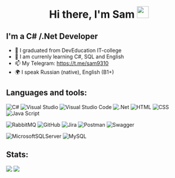 <h1 align="center">Hi there, I'm Sam</a> 
<img src="https://github.com/blackcater/blackcater/raw/main/images/Hi.gif" height="32"/></h1>


## I'm a C# /.Net Developer
- 💪 I graduated from DevEducation IT-college
- 🥅 I am currenly learning C#, SQL and English
- 📫 My Telegram: https://t.me/sam9310
- 🌍 I speak Russian (native), English (B1+)

## Languages and tools:
![C#](https://img.shields.io/badge/c%23-%23239120.svg?style=for-the-badge&logo=c-sharp&logoColor=white) 
![Visual Studio](https://img.shields.io/badge/Visual%20Studio-5C2D91.svg?style=for-the-badge&logo=visual-studio&logoColor=white) 
![Visual Studio Code](https://img.shields.io/badge/Visual%20Studio%20Code-0078d7.svg?style=for-the-badge&logo=visual-studio-code&logoColor=white)
![.Net](https://img.shields.io/badge/.NET-5C2D91?style=for-the-badge&logo=.net&logoColor=white) 
![HTML](https://img.shields.io/badge/HTML-239120?style=for-the-badge&logo=html5&logoColor=white)
![CSS](https://img.shields.io/badge/CSS-239120?&style=for-the-badge&logo=css3&logoColor=white)
![Java Script](https://img.shields.io/badge/JavaScript-F7DF1E?style=for-the-badge&logo=JavaScript&logoColor=white)

![RabbitMQ](https://img.shields.io/badge/Rabbitmq-FF6600?style=for-the-badge&logo=rabbitmq&logoColor=white)
![GitHub](https://img.shields.io/badge/github-%23121011.svg?style=for-the-badge&logo=github&logoColor=white) ![Jira](https://img.shields.io/badge/jira-%230A0FFF.svg?style=for-the-badge&logo=jira&logoColor=white) 
![Postman](https://img.shields.io/badge/Postman-FF6C37?style=for-the-badge&logo=postman&logoColor=white)
![Swagger](https://img.shields.io/badge/-Swagger-%23Clojure?style=for-the-badge&logo=swagger&logoColor=white)

![MicrosoftSQLServer](https://img.shields.io/badge/Microsoft%20SQL%20Sever-CC2927?style=for-the-badge&logo=microsoft%20sql%20server&logoColor=white)
![MySQL](https://img.shields.io/badge/mysql-%2300f.svg?style=for-the-badge&logo=mysql&logoColor=white) 



## Stats:

![](https://github-profile-summary-cards.vercel.app/api/cards/repos-per-language?username=Semion1093&theme=github_dark)   ![](https://github-profile-summary-cards.vercel.app/api/cards/stats?username=Semion1093&theme=github_dark)
